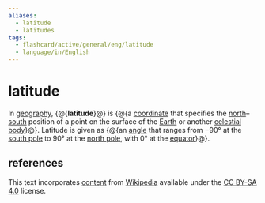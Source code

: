 ```yaml
---
aliases:
  - latitude
  - latitudes
tags:
  - flashcard/active/general/eng/latitude
  - language/in/English
---
```


# latitude

In [geography](geography.md), {@{__latitude__}@} is {@{a [coordinate](geographic%20coordinate%20systm.md) that specifies the [north](north.md)–[south](south.md) position of a point on the surface of the [Earth](Earth.md) or another [celestial body](astronomical%20object.md)}@}. Latitude is given as {@{an [angle](angle.md) that ranges from −90° at the [south pole](South%20Pole.md) to 90° at the [north pole](North%20Pole.md), with 0° at the [equator](equator.md)}@}. <!--SR:!2025-05-20,248,330!2025-11-21,339,290!2027-03-30,719,330-->

## references

This text incorporates [content](https://en.wikipedia.org/wiki/latitude) from [Wikipedia](Wikipedia.md) available under the [CC BY-SA 4.0](https://creativecommons.org/licenses/by-sa/4.0/) license.
